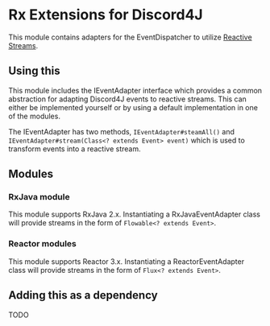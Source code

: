 # Rx Extensions for Discord4J

This module contains adapters for the EventDispatcher to utilize [Reactive Streams](http://www.reactive-streams.org/).

## Using this

This module includes the IEventAdapter interface which provides a common abstraction for adapting Discord4J events to 
reactive streams. This can either be implemented yourself or by using a default implementation in one of the modules.

The IEventAdapter has two methods, `IEventAdapter#steamAll()` and `IEventAdapter#stream(Class<? extends Event> event)`
which is used to transform events into a reactive stream.

## Modules

### RxJava module

This module supports RxJava 2.x. Instantiating a RxJavaEventAdapter class will provide streams in the form of `Flowable<? extends Event>`.

### Reactor modules

This module supports Reactor 3.x. Instantiating a ReactorEventAdapter class will provide streams in the form of `Flux<? extends Event>`.

## Adding this as a dependency

TODO
